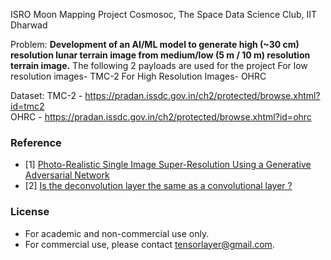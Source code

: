 ISRO Moon Mapping Project
Cosmosoc, The Space Data Science Club, IIT Dharwad

Problem:
**Development of an AI/ML model to generate high (~30 cm) resolution
lunar terrain image from medium/low (5 m / 10 m) resolution terrain image.**
The following 2 payloads are used for the project
For low resolution images- TMC-2
For High Resolution Images- OHRC

Dataset: 
TMC-2 - https://pradan.issdc.gov.in/ch2/protected/browse.xhtml?id=tmc2  
OHRC - https://pradan.issdc.gov.in/ch2/protected/browse.xhtml?id=ohrc


### Reference
* [1] [Photo-Realistic Single Image Super-Resolution Using a Generative Adversarial Network](https://arxiv.org/abs/1609.04802)
* [2] [Is the deconvolution layer the same as a convolutional layer ?](https://arxiv.org/abs/1609.07009)




### License

- For academic and non-commercial use only.
- For commercial use, please contact tensorlayer@gmail.com.

